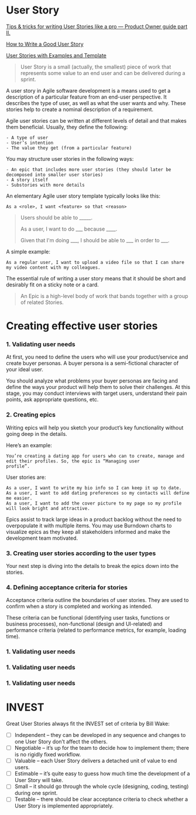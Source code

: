 # User Story
[Tips & tricks for writing User Stories like a pro — Product Owner guide part II.](https://medium.com/agileinsider/tips-tricks-for-writing-user-stories-like-a-pro-product-owner-guide-part-ii-fc9fa0c6538a)

[How to Write a Good User Story](https://stormotion.io/blog/how-to-write-a-good-user-story-with-examples-templates/)

[User Stories with Examples and Template](https://www.atlassian.com/agile/project-management/user-stories)

> User Story is a small (actually, the smallest) piece of work that represents
> some value to an end user and can be delivered during a sprint.

A user story in Agile software development is a means used to get a description of a particular feature from an end-user
perspective. It describes the type of user, as well as what the user wants and why. These stories help to create a
nominal description of a requirement.

Agile user stories can be written at different levels of detail and that makes them beneficial. Usually, they define the
following:
````
- A type of user
- User’s intention
- The value they get (from a particular feature)
````

You may structure user stories in the following ways:

````
- An epic that includes more user stories (they should later be decomposed into smaller user stories)
- A story itself
- Substories with more details
````

An elementary Agile user story template typically looks like this:

````
As a <role>, I want <feature> so that <reason>
````

> Users should be able to _____.
> 
>As a user, I want to do ___ because ____. 
> 
> Given that I'm doing ___, I should be able to ___ in order to ___.


A simple example:

````
As a regular user, I want to upload a video file so that I can share my video content with my colleagues.
````

The essential rule of writing a user story means that it should be short and desirably fit on a sticky note or a card.

> An Epic is a high-level body of work that bands together with a group of related Stories.
# Creating effective user stories

### 1. Validating user needs

At first, you need to define the users who will use your product/service and create buyer personas. A buyer persona is a
semi-fictional character of your ideal user.

You should analyze what problems your buyer personas are facing and define the ways your product will help them to solve
their challenges. At this stage, you may conduct interviews with target users, understand their pain points, ask
appropriate questions, etc.


### 2. Creating epics
Writing epics will help you sketch your product’s key functionality without going deep in the details.

Here’s an example:
````
You’re creating a dating app for users who can to create, manage and edit their profiles. So, the epic is “Managing user
profile”.
````

User stories are:
````
As a user, I want to write my bio info so I can keep it up to date.
As a user, I want to add dating preferences so my contacts will define me easier.
As a user, I want to add the cover picture to my page so my profile will look bright and attractive.
````
Epics assist to track large ideas in a product backlog without the need to overpopulate it with multiple items. You may
use Burndown charts to visualize epics as they keep all stakeholders informed and make the development team motivated.

### 3. Creating user stories according to the user types

Your next step is diving into the details to break the epics down into the stories.

### 4. Defining acceptance criteria for stories

Acceptance criteria outline the boundaries of user stories. They are used to confirm when a story is completed and
working as intended.

These criteria can be functional (identifying user tasks, functions or business processes), non-functional
(design and UI-related) and performance criteria (related to performance metrics, for example, loading time).

### 1. Validating user needs
### 1. Validating user needs
### 1. Validating user needs

# INVEST

Great User Stories always fit the INVEST set of criteria by Bill Wake:

- [ ] Independent – they can be developed in any sequence and changes to one User Story don’t affect the others.
- [ ] Negotiable – it’s up for the team to decide how to implement them; there is no rigidly fixed workflow.
- [ ] Valuable – each User Story delivers a detached unit of value to end users.
- [ ] Estimable – it’s quite easy to guess how much time the development of a User Story will take.
- [ ] Small – it should go through the whole cycle (designing, coding, testing) during one sprint.
- [ ] Testable – there should be clear acceptance criteria to check whether a User Story is implemented appropriately.